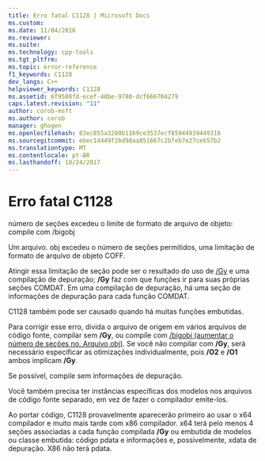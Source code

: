 ```yaml
---
title: Erro fatal C1128 | Microsoft Docs
ms.custom: 
ms.date: 11/04/2016
ms.reviewer: 
ms.suite: 
ms.technology: cpp-tools
ms.tgt_pltfrm: 
ms.topic: error-reference
f1_keywords: C1128
dev_langs: C++
helpviewer_keywords: C1128
ms.assetid: 6f9580fd-ecef-48be-9780-dcf666704279
caps.latest.revision: "11"
author: corob-msft
ms.author: corob
manager: ghogen
ms.openlocfilehash: 83ec855a3280b1169ce3537ecf85944939449316
ms.sourcegitcommit: ebec1d449f2bd98aa851667c2bfeb7e27ce657b2
ms.translationtype: MT
ms.contentlocale: pt-BR
ms.lasthandoff: 10/24/2017
---
```

# <a name="fatal-error-c1128"></a>Erro fatal C1128
número de seções excedeu o limite de formato de arquivo de objeto: compile com /bigobj  
  
 Um arquivo. obj excedeu o número de seções permitidos, uma limitação de formato de arquivo de objeto COFF.  
  
 Atingir essa limitação de seção pode ser o resultado do uso de [/Gy](../../build/reference/gy-enable-function-level-linking.md) e uma compilação de depuração; **/Gy** faz com que funções ir para suas próprias seções COMDAT. Em uma compilação de depuração, há uma seção de informações de depuração para cada função COMDAT.  
  
 C1128 também pode ser causado quando há muitas funções embutidas.  
  
 Para corrigir esse erro, divida o arquivo de origem em vários arquivos de código fonte, compilar sem **/Gy**, ou compile com [/bigobj (aumentar o número de seções no. Arquivo obj)](../../build/reference/bigobj-increase-number-of-sections-in-dot-obj-file.md).  Se você não compilar com **/Gy**, será necessário especificar as otimizações individualmente, pois **/O2** e **/O1** ambos implicam **/Gy**.  
  
 Se possível, compile sem informações de depuração.  
  
 Você também precisa ter instâncias específicas dos modelos nos arquivos de código fonte separado, em vez de fazer o compilador emite-los.  
  
 Ao portar código, C1128 provavelmente aparecerão primeiro ao usar o x64 compilador e muito mais tarde com x86 compilador. x64 terá pelo menos 4 seções associadas a cada função compilada **/Gy** ou embutida de modelos ou classe embutida: código pdata e informações e, possivelmente, xdata de depuração.  X86 não terá pdata.